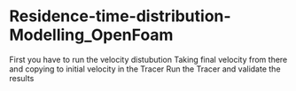 # Residence-time-distribution-Modelling_OpenFoam
First you have to run the velocity distubution
Taking final velocity from there and copying to initial velocity in the Tracer
Run the Tracer and validate the results
